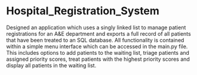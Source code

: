 # Hospital_Registration_System

Designed an application which uses a singly linked list to manage patient registrations for an A&E department and exports a full record of all patients that have been treated to an SQL database. All functionality is contained within a simple menu interface which can be accessed in the main.py file. This includes options to add patients to the waiting list, triage patients and assigned priority scores, treat patients with the highest priority scores and display all patients in the waiting list.

